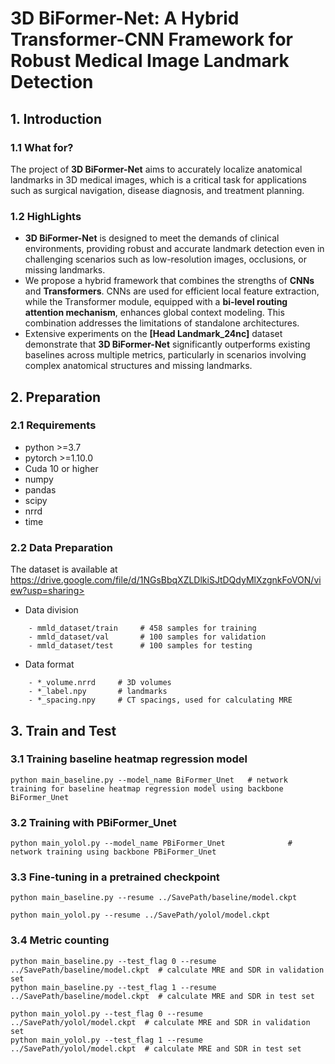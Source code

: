 # 3D BiFormer-Net: A Hybrid Transformer-CNN Framework for Robust Medical Image Landmark Detection

## 1. Introduction
### 1.1 What for?

The project of **3D BiFormer-Net** aims to accurately localize anatomical landmarks in 3D medical images, which is a critical task for applications such as surgical navigation, disease diagnosis, and treatment planning.


### 1.2 HighLights
* **3D BiFormer-Net** is designed to meet the demands of clinical environments, providing robust and accurate landmark detection even in challenging scenarios such as low-resolution images, occlusions, or missing landmarks.
* We propose a hybrid framework that combines the strengths of **CNNs** and **Transformers**. CNNs are used for efficient local feature extraction, while the Transformer module, equipped with a **bi-level routing attention mechanism**, enhances global context modeling. This combination addresses the limitations of standalone architectures.
* Extensive experiments on the **[Head Landmark_24nc]** dataset demonstrate that **3D BiFormer-Net** significantly outperforms existing baselines across multiple metrics, particularly in scenarios involving complex anatomical structures and missing landmarks.


## 2. Preparation
### 2.1 Requirements
- python >=3.7
- pytorch >=1.10.0
- Cuda 10 or higher
- numpy
- pandas
- scipy
- nrrd
- time

### 2.2 Data Preparation
<!The dataset will be available soon!>
The dataset is available at https://drive.google.com/file/d/1NGsBbqXZLDlkiSJtDQdyMlXzgnkFoVON/view?usp=sharing>
* Data division
```
    - mmld_dataset/train     # 458 samples for training
    - mmld_dataset/val       # 100 samples for validation
    - mmld_dataset/test      # 100 samples for testing
```
* Data format
```
    - *_volume.nrrd     # 3D volumes
    - *_label.npy       # landmarks
    - *_spacing.npy     # CT spacings, used for calculating MRE
```

## 3. Train and Test
### 3.1 Training baseline heatmap regression model

```
python main_baseline.py --model_name BiFormer_Unet   # network training for baseline heatmap regression model using backbone BiFormer_Unet
```

### 3.2 Training with PBiFormer_Unet

```
python main_yolol.py --model_name PBiFormer_Unet              # network training using backbone PBiFormer_Unet
```

### 3.3 Fine-tuning in a pretrained checkpoint

```
python main_baseline.py --resume ../SavePath/baseline/model.ckpt

python main_yolol.py --resume ../SavePath/yolol/model.ckpt
```

### 3.4 Metric counting
```
python main_baseline.py --test_flag 0 --resume ../SavePath/baseline/model.ckpt  # calculate MRE and SDR in validation set
python main_baseline.py --test_flag 1 --resume ../SavePath/baseline/model.ckpt  # calculate MRE and SDR in test set

python main_yolol.py --test_flag 0 --resume ../SavePath/yolol/model.ckpt  # calculate MRE and SDR in validation set
python main_yolol.py --test_flag 1 --resume ../SavePath/yolol/model.ckpt  # calculate MRE and SDR in test set
```
